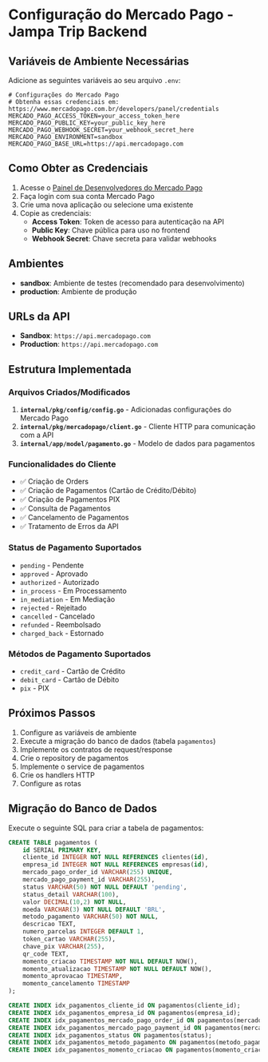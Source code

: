 # Configuração do Mercado Pago - Jampa Trip Backend

## Variáveis de Ambiente Necessárias

Adicione as seguintes variáveis ao seu arquivo `.env`:

```env
# Configurações do Mercado Pago
# Obtenha essas credenciais em: https://www.mercadopago.com.br/developers/panel/credentials
MERCADO_PAGO_ACCESS_TOKEN=your_access_token_here
MERCADO_PAGO_PUBLIC_KEY=your_public_key_here
MERCADO_PAGO_WEBHOOK_SECRET=your_webhook_secret_here
MERCADO_PAGO_ENVIRONMENT=sandbox
MERCADO_PAGO_BASE_URL=https://api.mercadopago.com
```

## Como Obter as Credenciais

1. Acesse o [Painel de Desenvolvedores do Mercado Pago](https://www.mercadopago.com.br/developers/panel/credentials)
2. Faça login com sua conta Mercado Pago
3. Crie uma nova aplicação ou selecione uma existente
4. Copie as credenciais:
   - **Access Token**: Token de acesso para autenticação na API
   - **Public Key**: Chave pública para uso no frontend
   - **Webhook Secret**: Chave secreta para validar webhooks

## Ambientes

- **sandbox**: Ambiente de testes (recomendado para desenvolvimento)
- **production**: Ambiente de produção

## URLs da API

- **Sandbox**: `https://api.mercadopago.com`
- **Production**: `https://api.mercadopago.com`

## Estrutura Implementada

### Arquivos Criados/Modificados

1. **`internal/pkg/config/config.go`** - Adicionadas configurações do Mercado Pago
2. **`internal/pkg/mercadopago/client.go`** - Cliente HTTP para comunicação com a API
3. **`internal/app/model/pagamento.go`** - Modelo de dados para pagamentos

### Funcionalidades do Cliente

- ✅ Criação de Orders
- ✅ Criação de Pagamentos (Cartão de Crédito/Débito)
- ✅ Criação de Pagamentos PIX
- ✅ Consulta de Pagamentos
- ✅ Cancelamento de Pagamentos
- ✅ Tratamento de Erros da API

### Status de Pagamento Suportados

- `pending` - Pendente
- `approved` - Aprovado
- `authorized` - Autorizado
- `in_process` - Em Processamento
- `in_mediation` - Em Mediação
- `rejected` - Rejeitado
- `cancelled` - Cancelado
- `refunded` - Reembolsado
- `charged_back` - Estornado

### Métodos de Pagamento Suportados

- `credit_card` - Cartão de Crédito
- `debit_card` - Cartão de Débito
- `pix` - PIX

## Próximos Passos

1. Configure as variáveis de ambiente
2. Execute a migração do banco de dados (tabela `pagamentos`)
3. Implemente os contratos de request/response
4. Crie o repository de pagamentos
5. Implemente o service de pagamentos
6. Crie os handlers HTTP
7. Configure as rotas

## Migração do Banco de Dados

Execute o seguinte SQL para criar a tabela de pagamentos:

```sql
CREATE TABLE pagamentos (
    id SERIAL PRIMARY KEY,
    cliente_id INTEGER NOT NULL REFERENCES clientes(id),
    empresa_id INTEGER NOT NULL REFERENCES empresas(id),
    mercado_pago_order_id VARCHAR(255) UNIQUE,
    mercado_pago_payment_id VARCHAR(255),
    status VARCHAR(50) NOT NULL DEFAULT 'pending',
    status_detail VARCHAR(100),
    valor DECIMAL(10,2) NOT NULL,
    moeda VARCHAR(3) NOT NULL DEFAULT 'BRL',
    metodo_pagamento VARCHAR(50) NOT NULL,
    descricao TEXT,
    numero_parcelas INTEGER DEFAULT 1,
    token_cartao VARCHAR(255),
    chave_pix VARCHAR(255),
    qr_code TEXT,
    momento_criacao TIMESTAMP NOT NULL DEFAULT NOW(),
    momento_atualizacao TIMESTAMP NOT NULL DEFAULT NOW(),
    momento_aprovacao TIMESTAMP,
    momento_cancelamento TIMESTAMP
);

CREATE INDEX idx_pagamentos_cliente_id ON pagamentos(cliente_id);
CREATE INDEX idx_pagamentos_empresa_id ON pagamentos(empresa_id);
CREATE INDEX idx_pagamentos_mercado_pago_order_id ON pagamentos(mercado_pago_order_id);
CREATE INDEX idx_pagamentos_mercado_pago_payment_id ON pagamentos(mercado_pago_payment_id);
CREATE INDEX idx_pagamentos_status ON pagamentos(status);
CREATE INDEX idx_pagamentos_metodo_pagamento ON pagamentos(metodo_pagamento);
CREATE INDEX idx_pagamentos_momento_criacao ON pagamentos(momento_criacao);
```
